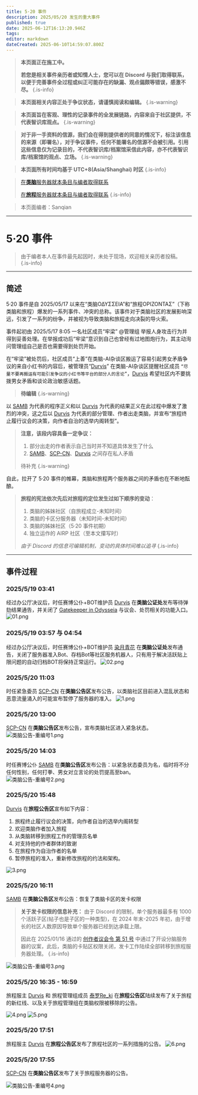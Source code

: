 ```yaml
---
title: 5·20 事件
description: 2025/05/20 发生的重大事件
published: true
date: 2025-06-12T16:13:20.946Z
tags: 
editor: markdown
dateCreated: 2025-06-10T14:59:07.800Z
---
```



> **本页面正在施工中。**
>
> **若您是相关事件亲历者或知情人士，您可以在 Discord 与我们取得联系，以便于完善事件全过程或纠正可能存在的缺漏、观点偏颇等错误，感激不尽。**
{.is-info}

> **本页面相关内容正处于争议状态，请谨慎阅读和编辑。**
{.is-warning}

> **本页面旨在客观、理性的记录事件的全发展链路，内容来自于社区提供，不代表智识库观点。**
{.is-warning}

> **对于非一手资料的信源，我们会在得到提供者的同意的情况下，标注该信息的来源（即署名），对于争议事件，任何不能署名的信源不会被引用。引用这些信息仅为记录目的，不代表智识库/档案馆采信此内容，亦不代表智识库/档案馆的观点、立场。**
{.is-warning}


> **本页面所有时间均基于 UTC+8(Asia/Shanghai) 时区**
{.is-info}

> 
> [在**类脑**服务器就本条目与编者取得联系](https://discord.com/channels/1134557553011998840/1382021271033872456)
> 
> [在**旅程**服务器就本条目与编者取得联系](https://discord.com/channels/1291925535324110879/1382023946047721536)
{.is-info}

> 本页面编者：Sanqian



---

# 5·20 事件

> 由于编者本人在事件最先起因时，未处于现场，欢迎相关亲历者投稿。
{.is-info}


---

## 简述

5·20 事件是自 2025/05/17 以来在“类脑ΟΔΥΣΣΕΙΑ”和“旅程ΟΡΙΖΟΝΤΑΣ”（下称类脑和旅程）爆发的一系列事件、冲突的总称。该事件对于类脑社区的发展影响深远，引发了一系列的纷争，并被视为导致类脑和旅程走向决裂的导火索。

事件起初由 2025/5/17 8:05 一名社区成员“牢梁” @管理组 举报人身攻击行为并得到妥善处理。在举报成功后“牢梁”意识到自己也曾经有过地图炮行为，其主动洵问管理组自己是否也需要得到处罚开始。

在“牢梁”被处罚后，社区成员“上善”在类脑-AI杂谈区搬运了容易引起男女矛盾争议的来自小红书的内容后，被管理员“[Durvis](/智识库/档案馆/历史/历史人物/Durvis)” 在类脑-AI杂谈区提醒社区成员 `“尽量不要再搬运有可能引发争议的小红书等平台的部分人的言论”`，[Durvis](/智识库/档案馆/历史/历史人物/Durvis) 希望社区内不要挑拨男女矛盾和谈论政治敏感话题。

> **待编辑**
{.is-warning}

以 [SAMB](/智识库/档案馆/历史/历史人物/SAMB) 为代表的程序正义和以 [Durvis](/智识库/档案馆/历史/历史人物/Durvis) 为代表的结果正义在此过程中爆发了激烈的冲突，这之后以 [Durvis](/智识库/档案馆/历史/历史人物/Durvis) 为代表的部分管理、作者出走类脑，并宣布“旅程终止履行议会的决策，向作者自治的选举内阁转型”。

> **注意，该段内容具备一定争议：**
> 1. 部分出走的作者表示自己当时并不知道具体发生了什么
> 2. [SAMB](/智识库/档案馆/历史/历史人物/SAMB)、[SCP-CN](/智识库/档案馆/历史/历史人物/SCP-CN)、[Durvis](/智识库/档案馆/历史/历史人物/Durvis) 之间存在私人矛盾
> 
> 待补充
{.is-warning}

自此，拉开了 5·20 事件的帷幕，类脑和旅程两个服务器之间的矛盾也在不断地酝酿。


> **旅程的宪法依次先后对旅程的定位发生过如下顺序的变动**：
> 1. 类脑的姊妹社区（自旅程成立-未知时间）
> 2. 类脑的卡区分服务器（未知时间-未知时间）
> 3.  类脑的姊妹社区（5·20 事件初期）
> 4. 独立运作的 AIRP 社区（至本文攥写时）
> 
> *由于 Discord 的信息可编辑机制，变动的具体时间难以追寻*
{.is-info}

---

## 事件过程

### 2025/5/19 03:41
经过办公厅决议后，时任赛博公仆+BOT维护员 [Durvis](/智识库/档案馆/历史/历史人物/Durvis) 在**类脑公证处**发布等待弹劾结果通告，并关闭了 [Gatekeeper in Odysseia](/智识库/档案馆/历史/其他历史信息/Bot/gatekeeper_in_odysseia) 与议会、处罚相关的功能入口。
![01.png](/all_upload_files_should_in_here/archives/history/major_historical_events/event_520/01.png)

### 2025/5/19 03:57 与 04:54
经过办公厅决议后，时任赛博公仆+BOT维护员 [染月青花](/智识库/档案馆/历史/历史人物/染月青花) 在**类脑公证处**发布通告，关闭了服务器准入Bot、存档Bot等社区服务机器人，只有用于解决活跃贴上限问题的自动归档BOT将保持正常运行。
![02.png](/all_upload_files_should_in_here/archives/history/major_historical_events/event_520/02.png)


### 2025/5/20 11:03 
时任紧急委员 [SCP-CN](/智识库/档案馆/历史/历史人物/SCP-CN) 在**类脑公告区**发布公告，以类脑社区目前进入混乱状态和恶意流量涌入的可能宣布暂停了服务器的准入。
![1.png](/all_upload_files_should_in_here/archives/history/major_historical_events/event_520/1.png)

### 2025/5/20 13:00
[SCP-CN](/智识库/档案馆/历史/历史人物/SCP-CN) 在**类脑公告区**发布公告，宣布类脑社区进入紧急状态。
![类脑公告-重编号1.png](/all_upload_files_should_in_here/archives/history/major_historical_events/event_520/类脑公告-重编号1.png)

### 2025/5/20 14:03
时任赛博公仆 [SAMB](/智识库/档案馆/历史/历史人物/SAMB) 在**类脑公告区**发布公告：以紧急状态委员为名，临时将不分任何性别，任何打拳、男女对立言论的处罚提高至ban。
![类脑公告-重编号2.png](/all_upload_files_should_in_here/archives/history/major_historical_events/event_520/类脑公告-重编号2.png)

### 2025/5/20 15:48
[Durvis](/智识库/档案馆/历史/历史人物/Durvis) 在**旅程公告区**宣布如下内容：
1. 旅程终止履行议会的决策，向作者自治的选举内阁转型
2. 欢迎类脑作者加入旅程
3. 从类脑转移到旅程工作的管理员名单
4. 对支持他的作者群体的致谢
5. 在旅程作为自治作者的名单
6. 暂停旅程的准入，重新修改旅程的约法和架构。

![3.png](/all_upload_files_should_in_here/archives/history/major_historical_events/event_520/3.png)

### 2025/5/20 16:11
[SAMB](/智识库/档案馆/历史/历史人物/SAMB) 在**类脑公告区**发布公告：恢复了类脑卡区的发卡权限

> **关于发卡权限的信息补充：**
> 由于 Discord 的限制，单个服务器最多有 1000 个活跃子区(帖子也是子区的一种类型)，在 2024 年末-2025 年初，由于增长的社区人数原因导致单个服务器已经到达承载上限。
>
> 因此在 2025/01/16 通过的 [创作者议会令 第 51 号](https://wiki.类脑.org/%E6%99%BA%E8%AF%86%E5%BA%93/%E7%A4%BE%E5%8C%BA%E8%A7%84%E5%88%99/%E8%AE%AE%E4%BC%9A%E6%B3%95%E6%A1%88#%E5%88%9B%E4%BD%9C%E8%80%85%E8%AE%AE%E4%BC%9A%E4%BB%A4-%E7%AC%AC-51-%E5%8F%B7-20250116) 中通过了开设分脑服务器的议案，此后，类脑的卡贴区权限关闭，发卡工作陆续全部转移到旅程服务器处理。
{.is-info}

![类脑公告-重编号3.png](/all_upload_files_should_in_here/archives/history/major_historical_events/event_520/类脑公告-重编号3.png)

### 2025/5/20 16:35 - 16:59

旅程服主 [Durvis](/智识库/档案馆/历史/历史人物/Durvis) 和 旅程管理组成员 [泰罗Re_ki](/智识库/档案馆/历史/历史人物/泰罗Re_ki) 在**旅程公告区**陆续发布了关于旅程的新红线、以及关于旅程管理组在类脑权限被移除的公告。

![4.png](/all_upload_files_should_in_here/archives/history/major_historical_events/event_520/4.png)
![5.png](/all_upload_files_should_in_here/archives/history/major_historical_events/event_520/5.png)

### 2025/5/20 17:51

旅程服主 [Durvis](/智识库/档案馆/历史/历史人物/Durvis) 在**旅程公告区**发布了旅程社区的一系列措施的公告。
![6.png](/all_upload_files_should_in_here/archives/history/major_historical_events/event_520/6.png)

### 2025/5/20 17:55

[SCP-CN](/智识库/档案馆/历史/历史人物/SCP-CN) 在**类脑公告区**发布了关于旅程服务器的公告。

![类脑公告-重编号4.png](/all_upload_files_should_in_here/archives/history/major_historical_events/event_520/类脑公告-重编号4.png)

